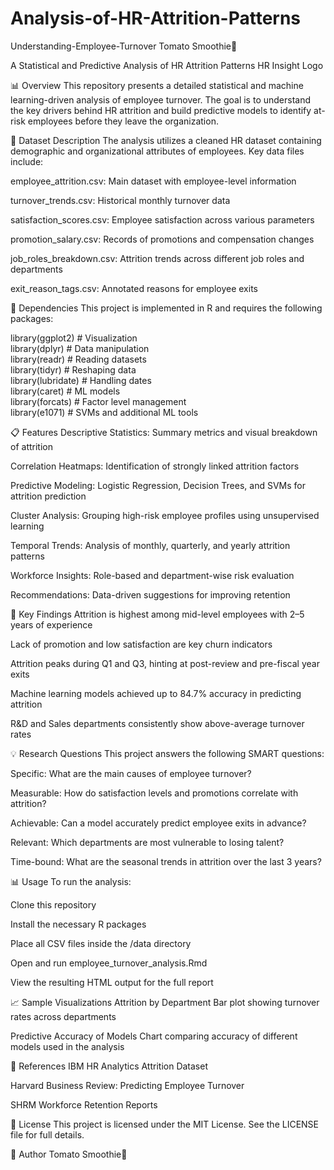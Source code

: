 # Analysis-of-HR-Attrition-Patterns
Understanding-Employee-Turnover
Tomato Smoothie🍅

A Statistical and Predictive Analysis of HR Attrition Patterns
HR Insight Logo

📊 Overview
This repository presents a detailed statistical and machine learning-driven analysis of employee turnover. The goal is to understand the key drivers behind HR attrition and build predictive models to identify at-risk employees before they leave the organization.

👥 Dataset Description
The analysis utilizes a cleaned HR dataset containing demographic and organizational attributes of employees. Key data files include:

employee_attrition.csv: Main dataset with employee-level information

turnover_trends.csv: Historical monthly turnover data

satisfaction_scores.csv: Employee satisfaction across various parameters

promotion_salary.csv: Records of promotions and compensation changes

job_roles_breakdown.csv: Attrition trends across different job roles and departments

exit_reason_tags.csv: Annotated reasons for employee exits

🔧 Dependencies
This project is implemented in R and requires the following packages:


library(ggplot2)      # Visualization  
library(dplyr)        # Data manipulation  
library(readr)        # Reading datasets  
library(tidyr)        # Reshaping data  
library(lubridate)    # Handling dates  
library(caret)        # ML models  
library(forcats)      # Factor level management  
library(e1071)        # SVMs and additional ML tools  

📋 Features
Descriptive Statistics: Summary metrics and visual breakdown of attrition

Correlation Heatmaps: Identification of strongly linked attrition factors

Predictive Modeling: Logistic Regression, Decision Trees, and SVMs for attrition prediction

Cluster Analysis: Grouping high-risk employee profiles using unsupervised learning

Temporal Trends: Analysis of monthly, quarterly, and yearly attrition patterns

Workforce Insights: Role-based and department-wise risk evaluation

Recommendations: Data-driven suggestions for improving retention

🚀 Key Findings
Attrition is highest among mid-level employees with 2–5 years of experience

Lack of promotion and low satisfaction are key churn indicators

Attrition peaks during Q1 and Q3, hinting at post-review and pre-fiscal year exits

Machine learning models achieved up to 84.7% accuracy in predicting attrition

R&D and Sales departments consistently show above-average turnover rates

💡 Research Questions
This project answers the following SMART questions:

Specific: What are the main causes of employee turnover?

Measurable: How do satisfaction levels and promotions correlate with attrition?

Achievable: Can a model accurately predict employee exits in advance?

Relevant: Which departments are most vulnerable to losing talent?

Time-bound: What are the seasonal trends in attrition over the last 3 years?

📊 Usage
To run the analysis:

Clone this repository

Install the necessary R packages

Place all CSV files inside the /data directory

Open and run employee_turnover_analysis.Rmd

View the resulting HTML output for the full report

📈 Sample Visualizations
Attrition by Department
Bar plot showing turnover rates across departments

Predictive Accuracy of Models
Chart comparing accuracy of different models used in the analysis

🔗 References
IBM HR Analytics Attrition Dataset

Harvard Business Review: Predicting Employee Turnover

SHRM Workforce Retention Reports

📄 License
This project is licensed under the MIT License. See the LICENSE file for full details.

👤 Author
Tomato Smoothie🍅